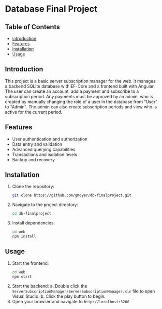 # Database Final Project

## Table of Contents
- [Introduction](#introduction)
- [Features](#features)
- [Installation](#installation)
- [Usage](#usage)

## Introduction
This project is a basic server subscription manager for the web. It manages a backend SQLite database with EF-Core and a frontend built with Angular. The user can create an account, add a payment and subscribe to a subscription period. Any payments must be approved by an admin, who is created by manually changing the role of a user in the database from "User" to "Admin". The admin can also create subscription periods and view who is active for the current period.

## Features
- User authentication and authorization
- Data entry and validation
- Advanced querying capabilities
- Transactions and isolation levels
- Backup and recovery

## Installation
1. Clone the repository:
    ```sh
    git clone https://github.com/gmoyer/db-finalproject.git
    ```
2. Navigate to the project directory:
    ```sh
    cd db-finalproject
    ```
3. Install dependencies:
    ```sh
    cd web
    npm install
    ```

## Usage
1. Start the frontend:
    ```sh
    cd web
    npm start
    ```
2. Start the backend:
    a. Double click the `ServerSubscriptionManager/ServerSubscriptionManager.sln` file to open Visual Studio.
    b. Click the play button to begin.
3. Open your browser and navigate to `http://localhost:3200`.